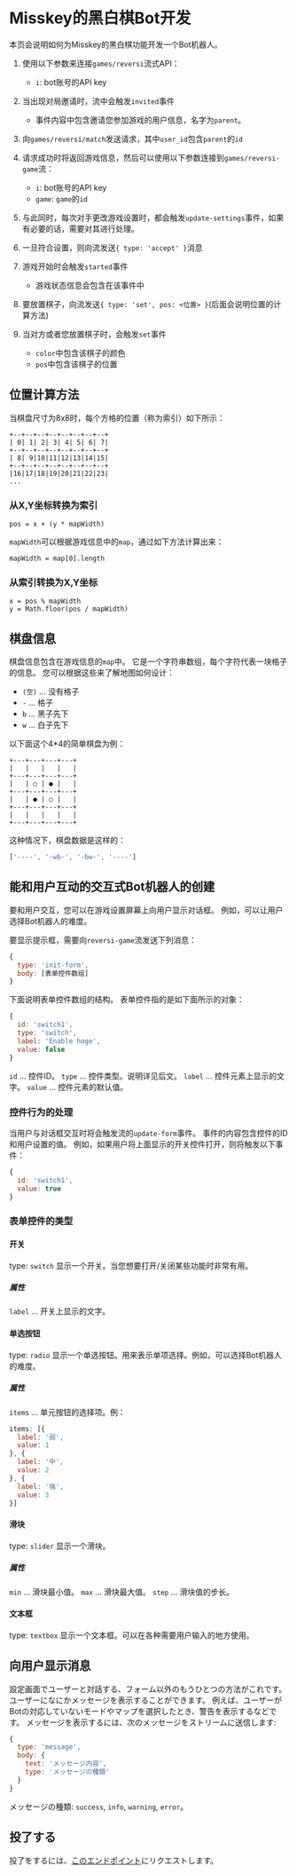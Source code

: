 # Misskey的黑白棋Bot开发
本页会说明如何为Misskey的黑白棋功能开发一个Bot机器人。

1. 使用以下参数来连接`games/reversi`流式API：
    * `i`: bot账号的API key

2. 当出现对局邀请时，流中会触发`invited`事件
    * 事件内容中包含邀请您参加游戏的用户信息，名字为`parent`。

3. 向`games/reversi/match`发送请求，其中`user_id`包含`parent`的`id`

4. 请求成功时将返回游戏信息，然后可以使用以下参数连接到`games/reversi-game`流：
    * `i`: bot账号的API key
    * `game`: `game`的`id`

5. 与此同时，每次对手更改游戏设置时，都会触发`update-settings`事件，如果有必要的话，需要对其进行处理。

6. 一旦符合设置，则向流发送`{ type: 'accept' }`消息

7. 游戏开始时会触发`started`事件
    * 游戏状态信息会包含在该事件中

8. 要放置棋子，向流发送`{ type: 'set', pos: <位置> }`(后面会说明位置的计算方法)

9. 当对方或者您放置棋子时，会触发`set`事件
    * `color`中包含该棋子的颜色
    * `pos`中包含该棋子的位置

## 位置计算方法
当棋盘尺寸为8x8时，每个方格的位置（称为索引）如下所示：
```
+--+--+--+--+--+--+--+--+
| 0| 1| 2| 3| 4| 5| 6| 7|
+--+--+--+--+--+--+--+--+
| 8| 9|10|11|12|13|14|15|
+--+--+--+--+--+--+--+--+
|16|17|18|19|20|21|22|23|
...
```

### 从X,Y坐标转换为索引
```
pos = x + (y * mapWidth)
```
`mapWidth`可以根据游戏信息中的`map`，通过如下方法计算出来：
```
mapWidth = map[0].length
```

### 从索引转换为X,Y坐标
```
x = pos % mapWidth
y = Math.floor(pos / mapWidth)
```

## 棋盘信息
棋盘信息包含在游戏信息的`map`中。 它是一个字符串数组，每个字符代表一块格子的信息。 您可以根据这些来了解地图如何设计：
* `(空)` ... 没有格子
* `-` ... 格子
* `b` ... 黑子先下
* `w` ... 白子先下

以下面这个4*4的简单棋盘为例：
```text
+---+---+---+---+
|   |   |   |   |
+---+---+---+---+
|   | ○ | ● |   |
+---+---+---+---+
|   | ● | ○ |   |
+---+---+---+---+
|   |   |   |   |
+---+---+---+---+
```

这种情况下，棋盘数据是这样的：
```javascript
['----', '-wb-', '-bw-', '----']
```

## 能和用户互动的交互式Bot机器人的创建
要和用户交互，您可以在游戏设置屏幕上向用户显示对话框。 例如，可以让用户选择Bot机器人的难度。

要显示提示框，需要向`reversi-game`流发送下列消息：
```javascript
{
  type: 'init-form',
  body: [表单控件数组]
}
```

下面说明表单控件数组的结构。 表单控件指的是如下面所示的对象：
```javascript
{
  id: 'switch1',
  type: 'switch',
  label: 'Enable hoge',
  value: false
}
```
`id` ... 控件ID。 `type` ... 控件类型。说明详见后文。 `label` ... 控件元素上显示的文字。 `value` ... 控件元素的默认值。

### 控件行为的处理
当用户与对话框交互时将会触发流的`update-form`事件。 事件的内容包含控件的ID和用户设置的值。 例如，如果用户将上面显示的开关控件打开，则将触发以下事件：
```javascript
{
  id: 'switch1',
  value: true
}
```

### 表单控件的类型
#### 开关
type: `switch` 显示一个开关。当您想要打开/关闭某些功能时非常有用。

##### 属性
`label` ... 开关上显示的文字。

#### 单选按钮
type: `radio` 显示一个单选按钮。用来表示单项选择。例如，可以选择Bot机器人的难度。

##### 属性
`items` ... 单元按钮的选择项。例：
```javascript
items: [{
  label: '弱',
  value: 1
}, {
  label: '中',
  value: 2
}, {
  label: '强',
  value: 3
}]
```

#### 滑块
type: `slider` 显示一个滑块。

##### 属性
`min` ... 滑块最小值。 `max` ... 滑块最大值。 `step` ... 滑块值的步长。

#### 文本框
type: `textbox` 显示一个文本框。可以在各种需要用户输入的地方使用。

## 向用户显示消息
設定画面でユーザーと対話する、フォーム以外のもうひとつの方法がこれです。ユーザーになにかメッセージを表示することができます。 例えば、ユーザーがBotの対応していないモードやマップを選択したとき、警告を表示するなどです。 メッセージを表示するには、次のメッセージをストリームに送信します:
```javascript
{
  type: 'message',
  body: {
    text: 'メッセージ内容',
    type: 'メッセージの種類'
  }
}
```
メッセージの種類: `success`, `info`, `warning`, `error`。

## 投了する
投了をするには、<a href="./api/endpoints/games/reversi/games/surrender">このエンドポイント</a>にリクエストします。
